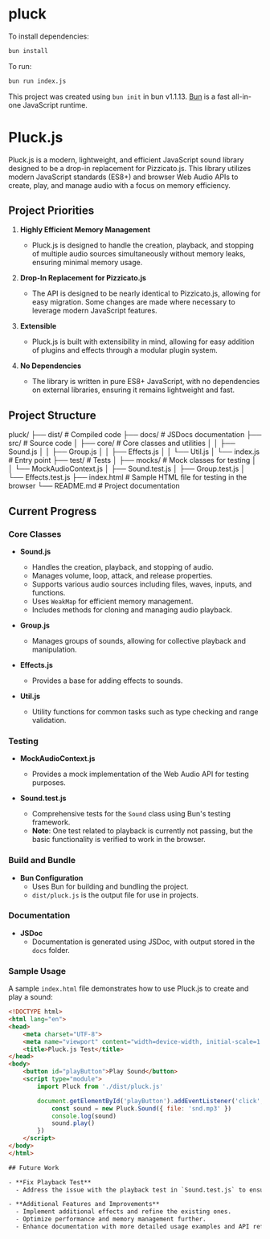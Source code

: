 # pluck

To install dependencies:

```bash
bun install
```

To run:

```bash
bun run index.js
```

This project was created using `bun init` in bun v1.1.13. [Bun](https://bun.sh) is a fast all-in-one JavaScript runtime.

# Pluck.js

Pluck.js is a modern, lightweight, and efficient JavaScript sound library designed to be a drop-in replacement for Pizzicato.js. This library utilizes modern JavaScript standards (ES8+) and browser Web Audio APIs to create, play, and manage audio with a focus on memory efficiency.

## Project Priorities

1. **Highly Efficient Memory Management**
   - Pluck.js is designed to handle the creation, playback, and stopping of multiple audio sources simultaneously without memory leaks, ensuring minimal memory usage.

2. **Drop-In Replacement for Pizzicato.js**
   - The API is designed to be nearly identical to Pizzicato.js, allowing for easy migration. Some changes are made where necessary to leverage modern JavaScript features.

3. **Extensible**
   - Pluck.js is built with extensibility in mind, allowing for easy addition of plugins and effects through a modular plugin system.

4. **No Dependencies**
   - The library is written in pure ES8+ JavaScript, with no dependencies on external libraries, ensuring it remains lightweight and fast.

## Project Structure
pluck/
├── dist/            # Compiled code
├── docs/            # JSDocs documentation
├── src/             # Source code
│   ├── core/        # Core classes and utilities
│   │   ├── Sound.js
│   │   ├── Group.js
│   │   ├── Effects.js
│   │   └── Util.js
│   └── index.js     # Entry point
├── test/            # Tests
│   ├── mocks/       # Mock classes for testing
│   │   └── MockAudioContext.js
│   ├── Sound.test.js
│   ├── Group.test.js
│   └── Effects.test.js
├── index.html       # Sample HTML file for testing in the browser
└── README.md        # Project documentation

## Current Progress

### Core Classes

- **Sound.js**
  - Handles the creation, playback, and stopping of audio.
  - Manages volume, loop, attack, and release properties.
  - Supports various audio sources including files, waves, inputs, and functions.
  - Uses `WeakMap` for efficient memory management.
  - Includes methods for cloning and managing audio playback.

- **Group.js**
  - Manages groups of sounds, allowing for collective playback and manipulation.

- **Effects.js**
  - Provides a base for adding effects to sounds.

- **Util.js**
  - Utility functions for common tasks such as type checking and range validation.

### Testing

- **MockAudioContext.js**
  - Provides a mock implementation of the Web Audio API for testing purposes.

- **Sound.test.js**
  - Comprehensive tests for the `Sound` class using Bun's testing framework.
  - **Note**: One test related to playback is currently not passing, but the basic functionality is verified to work in the browser.

### Build and Bundle

- **Bun Configuration**
  - Uses Bun for building and bundling the project.
  - `dist/pluck.js` is the output file for use in projects.

### Documentation

- **JSDoc**
  - Documentation is generated using JSDoc, with output stored in the `docs` folder.

### Sample Usage

A sample `index.html` file demonstrates how to use Pluck.js to create and play a sound:

```html
<!DOCTYPE html>
<html lang="en">
<head>
    <meta charset="UTF-8">
    <meta name="viewport" content="width=device-width, initial-scale=1.0">
    <title>Pluck.js Test</title>
</head>
<body>
    <button id="playButton">Play Sound</button>
    <script type="module">
        import Pluck from './dist/pluck.js'

        document.getElementById('playButton').addEventListener('click', () => {
            const sound = new Pluck.Sound({ file: 'snd.mp3' })
            console.log(sound)
            sound.play()
        })
    </script>
</body>
</html>

## Future Work

- **Fix Playback Test**
  - Address the issue with the playback test in `Sound.test.js` to ensure all tests pass.

- **Additional Features and Improvements**
  - Implement additional effects and refine the existing ones.
  - Optimize performance and memory management further.
  - Enhance documentation with more detailed usage examples and API references.
